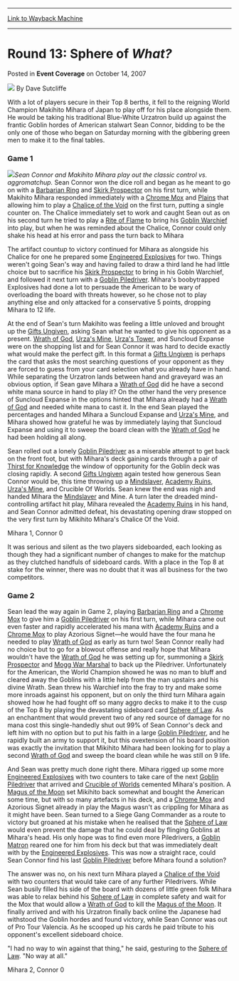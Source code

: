 
---
[Link to Wayback Machine](https://web.archive.org/web/20211025173220/https://magic.wizards.com/en/articles/archive/event-coverage/round-13-sphere-what-2007-10-14)

[_metadata_:author]:- "Dave Sutcliffe"
[_metadata_:description]:- "With a lot of players secure in their Top 8 berths, it fell to the reigning World Champion Makihito Mihara of Japan to play off for his place alongside them. He would be taking his traditional Blue-White Urzatron build up against the frantic Goblin hordes of American stalwart Sean Connor, bidding to be the only one of those who began on Saturday morning with the gibbering"
[_metadata_:generator]:- "Drupal 7 (http://drupal.org)"
[_metadata_:node]:- "539266"
[_metadata_:publish_date]:- "2007-10-14"
[_metadata_:source]:- "div-main-content"
[_metadata_:title]:- "Round 13: Sphere of What?"
[_metadata_:wayback_capture_timestamp]:- "2021-10-25 17:32:20"
[_metadata_:wayback_raw_url]:- "https://web.archive.org/web/20211025173220id_/https://magic.wizards.com/en/articles/archive/event-coverage/round-13-sphere-what-2007-10-14"
[_metadata_:wayback_url]:- "https://magic.wizards.com/en/articles/archive/event-coverage/round-13-sphere-what-2007-10-14"
---


Round 13: Sphere of *What?*
===========================



 Posted in **Event Coverage**
 on October 14, 2007 






![](https://media.magic.wizards.com/styles/auth_small/public/generic-avatar-150_110.png)
By Dave Sutcliffe











With a lot of players secure in their Top 8 berths, it fell to the reigning World Champion Makihito Mihara of Japan to play off for his place alongside them. He would be taking his traditional Blue-White Urzatron build up against the frantic Goblin hordes of American stalwart Sean Connor, bidding to be the only one of those who began on Saturday morning with the gibbering green men to make it to the final tables.


### Game 1


![](https://media.magic.wizards.com/image_legacy_migration/sideboard/images/ptval07/r13fm_connor_mihara.jpg)*Sean Connor and Makihito Mihara play out the classic control vs. aggromatchup.* Sean Connor won the dice roll and began as he meant to go on with a [Barbarian Ring](https://gatherer.wizards.com/Pages/Card/Details.aspx?name=Barbarian+Ring) and [Skirk Prospector](https://gatherer.wizards.com/Pages/Card/Details.aspx?name=Skirk+Prospector) on his first turn, while Makihito Mihara responded immediately with a [Chrome Mox](https://gatherer.wizards.com/Pages/Card/Details.aspx?name=Chrome+Mox) and [Plains](https://gatherer.wizards.com/Pages/Card/Details.aspx?name=Plains) that allowing him to play a [Chalice of the Void](https://gatherer.wizards.com/Pages/Card/Details.aspx?name=Chalice+of+the+Void) on the first turn, putting a single counter on. The Chalice immediately set to work and caught Sean out as on his second turn he tried to play a [Rite of Flame](https://gatherer.wizards.com/Pages/Card/Details.aspx?name=Rite+of+Flame) to bring his [Goblin Warchief](https://gatherer.wizards.com/Pages/Card/Details.aspx?name=Goblin+Warchief) into play, but when he was reminded about the Chalice, Connor could only shake his head at his error and pass the turn back to Mihara 


The artifact count*up* to victory continued for Mihara as alongside his Chalice for one he prepared some [Engineered Explosives](https://gatherer.wizards.com/Pages/Card/Details.aspx?name=Engineered+Explosives) for two. Things weren't going Sean's way and having failed to draw a third land he had little choice but to sacrifice his [Skirk Prospector](https://gatherer.wizards.com/Pages/Card/Details.aspx?name=Skirk+Prospector) to bring in his Gobln Warchief, and followed it next turn with a [Goblin Piledriver](https://gatherer.wizards.com/Pages/Card/Details.aspx?name=Goblin+Piledriver). Mihara's boobytrapped Explosives had done a lot to persuade the American to be wary of overloading the board with threats however, so he chose not to play anything else and only attacked for a conservative 5 points, dropping Mihara to 12 life. 


At the end of Sean's turn Makihito was feeling a little unloved and brought up the [Gifts Ungiven](https://gatherer.wizards.com/Pages/Card/Details.aspx?name=Gifts+Ungiven), asking Sean what he wanted to give his opponent as a present. [Wrath of God](https://gatherer.wizards.com/Pages/Card/Details.aspx?name=Wrath+of+God), [Urza's Mine](https://gatherer.wizards.com/Pages/Card/Details.aspx?name=Urza%27s+Mine), [Urza's Tower](https://gatherer.wizards.com/Pages/Card/Details.aspx?name=Urza%27s+Tower), and Suncloud Expanse were on the shopping list and for Sean Connor it was hard to decide exactly what would make the perfect gift. In this format a [Gifts Ungiven](https://gatherer.wizards.com/Pages/Card/Details.aspx?name=Gifts+Ungiven) is perhaps the card that asks the most searching questions of your opponent as they are forced to guess from your card selection what you already have in hand. While separating the Urzatron lands between hand and graveyard was an obvious option, if Sean gave Mihara a [Wrath of God](https://gatherer.wizards.com/Pages/Card/Details.aspx?name=Wrath+of+God) did he have a second white mana source in hand to play it? On the other hand the very presence of Suncloud Expanse in the options hinted that Mihara already had a [Wrath of God](https://gatherer.wizards.com/Pages/Card/Details.aspx?name=Wrath+of+God) and needed white mana to cast it. In the end Sean played the percentages and handed Mihara a Suncloud Expanse and [Urza's Mine](https://gatherer.wizards.com/Pages/Card/Details.aspx?name=Urza%27s+Mine), and Mihara showed how grateful he was by immediately laying that Suncloud Expanse and using it to sweep the board clean with the [Wrath of God](https://gatherer.wizards.com/Pages/Card/Details.aspx?name=Wrath+of+God) he had been holding all along.


Sean rolled out a lonely [Goblin Piledriver](https://gatherer.wizards.com/Pages/Card/Details.aspx?name=Goblin+Piledriver) as a miserable attempt to get back on the front foot, but with Mihara's deck gaining cards through a pair of [Thirst for Knowledge](https://gatherer.wizards.com/Pages/Card/Details.aspx?name=Thirst+for+Knowledge) the window of opportunity for the Goblin deck was closing rapidly. A second [Gifts Ungiven](https://gatherer.wizards.com/Pages/Card/Details.aspx?name=Gifts+Ungiven) again tested how generous Sean Connor would be, this time throwing up a [Mindslaver](https://gatherer.wizards.com/Pages/Card/Details.aspx?name=Mindslaver), [Academy Ruins](https://gatherer.wizards.com/Pages/Card/Details.aspx?name=Academy+Ruins), [Urza's Mine](https://gatherer.wizards.com/Pages/Card/Details.aspx?name=Urza%27s+Mine), and Crucible Of Worlds. Sean knew the end was nigh and handed Mihara the [Mindslaver](https://gatherer.wizards.com/Pages/Card/Details.aspx?name=Mindslaver) and Mine. A turn later the dreaded mind-controlling artifact hit play, Mihara revealed the [Academy Ruins](https://gatherer.wizards.com/Pages/Card/Details.aspx?name=Academy+Ruins) in his hand, and Sean Connor admitted defeat, his devastating opening draw stopped on the very first turn by Mikihito Mihara's Chalice Of the Void.


Mihara 1, Connor 0


It was serious and silent as the two players sideboarded, each looking as though they had a significant number of changes to make for the matchup as they clutched handfuls of sideboard cards. With a place in the Top 8 at stake for the winner, there was no doubt that it was all business for the two competitors.


### Game 2


Sean lead the way again in Game 2, playing [Barbarian Ring](https://gatherer.wizards.com/Pages/Card/Details.aspx?name=Barbarian+Ring) and a [Chrome Mox](https://gatherer.wizards.com/Pages/Card/Details.aspx?name=Chrome+Mox) to give him a [Goblin Piledriver](https://gatherer.wizards.com/Pages/Card/Details.aspx?name=Goblin+Piledriver) on his first turn, while Mihara came out even faster and rapidly accelerated his mana with [Academy Ruins](https://gatherer.wizards.com/Pages/Card/Details.aspx?name=Academy+Ruins) and a [Chrome Mox](https://gatherer.wizards.com/Pages/Card/Details.aspx?name=Chrome+Mox) to play Azorious Signet—he would have the four mana he needed to play [Wrath of God](https://gatherer.wizards.com/Pages/Card/Details.aspx?name=Wrath+of+God) as early as turn two! Sean Connor really had no choice but to go for a blowout offense and really hope that Mihara wouldn't have the [Wrath of God](https://gatherer.wizards.com/Pages/Card/Details.aspx?name=Wrath+of+God) he was setting up for, summoning a [Skirk Prospector](https://gatherer.wizards.com/Pages/Card/Details.aspx?name=Skirk+Prospector) and [Mogg War Marshal](https://gatherer.wizards.com/Pages/Card/Details.aspx?name=Mogg+War+Marshal) to back up the Piledriver. Unfortunately for the American, the World Champion showed he was no man to bluff and cleared away the Goblins with a little help from the man upstairs and his divine Wrath. Sean threw his Warchief into the fray to try and make some more inroads against his opponent, but on only the third turn Mihara again showed how he had fought off so many aggro decks to make it to the cusp of the Top 8 by playing the devastating sideboard card [Sphere of Law](https://gatherer.wizards.com/Pages/Card/Details.aspx?name=Sphere+of+Law). As an enchantment that would prevent two of any red source of damage for no mana cost this single-handedly shut out 99% of Sean Connor's deck and left him with no option but to put his faith in a large [Goblin Piledriver](https://gatherer.wizards.com/Pages/Card/Details.aspx?name=Goblin+Piledriver), and he rapidly built an army to support it, but this ovextension of his board position was exactly the invitation that Mikihito Mihara had been looking for to play a second [Wrath of God](https://gatherer.wizards.com/Pages/Card/Details.aspx?name=Wrath+of+God) and sweep the board clean while he was still on 9 life.


And Sean was pretty much done right there. Mihara rigged up some more [Engineered Explosives](https://gatherer.wizards.com/Pages/Card/Details.aspx?name=Engineered+Explosives) with two counters to take care of the next [Goblin Piledriver](https://gatherer.wizards.com/Pages/Card/Details.aspx?name=Goblin+Piledriver) that arrived and [Crucible of Worlds](https://gatherer.wizards.com/Pages/Card/Details.aspx?name=Crucible+of+Worlds) cemented Mihara's position. A [Magus of the Moon](https://gatherer.wizards.com/Pages/Card/Details.aspx?name=Magus+of+the+Moon) set Mikihito back somewhat and bought the American some time, but with so many artefacts in his deck, and a [Chrome Mox](https://gatherer.wizards.com/Pages/Card/Details.aspx?name=Chrome+Mox) and Azorious Signet already in play the Magus wasn't as crippling for Mihara as it might have been. Sean turned to a Siege Gang Commander as a route to victory but groaned at his mistake when he realised that the [Sphere of Law](https://gatherer.wizards.com/Pages/Card/Details.aspx?name=Sphere+of+Law) would even prevent the damage that he could deal by flinging Goblins at Mihara's head. His only hope was to find even more Piledrivers, a [Goblin Matron](https://gatherer.wizards.com/Pages/Card/Details.aspx?name=Goblin+Matron) reared one for him from his deck but that was immediately dealt with by the [Engineered Explosives](https://gatherer.wizards.com/Pages/Card/Details.aspx?name=Engineered+Explosives). This was now a straight race, could Sean Connor find his last [Goblin Piledriver](https://gatherer.wizards.com/Pages/Card/Details.aspx?name=Goblin+Piledriver) before Mihara found a solution?


The answer was no, on his next turn Mihara played a [Chalice of the Void](https://gatherer.wizards.com/Pages/Card/Details.aspx?name=Chalice+of+the+Void) with two counters that would take care of any further Piledrivers. While Sean busily filled his side of the board with dozens of little green folk Mihara was able to relax behind his [Sphere of Law](https://gatherer.wizards.com/Pages/Card/Details.aspx?name=Sphere+of+Law) in complete safety and wait for the Mox that would allow a [Wrath of God](https://gatherer.wizards.com/Pages/Card/Details.aspx?name=Wrath+of+God) to kill the [Magus of the Moon](https://gatherer.wizards.com/Pages/Card/Details.aspx?name=Magus+of+the+Moon). It finally arrived and with his Urzatron finally back online the Japanese had withstood the Goblin hordes and found victory, while Sean Connor was out of Pro Tour Valencia. As he scooped up his cards he paid tribute to his opponent's excellent sideboard choice.


"I had no way to win against that thing," he said, gesturing to the [Sphere of Law](https://gatherer.wizards.com/Pages/Card/Details.aspx?name=Sphere+of+Law). "No way at all."


Mihara 2, Connor 0







